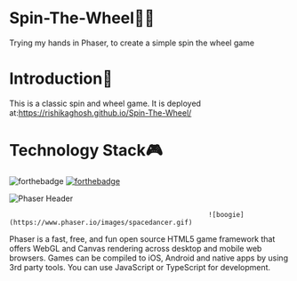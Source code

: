 # Spin-The-Wheel🎱🎯
Trying my hands in Phaser, to create a simple spin the wheel game
# Introduction📒
This is a classic spin and wheel game.
It is deployed at:https://rishikaghosh.github.io/Spin-The-Wheel/
# Technology Stack🎮
![forthebadge](https://forthebadge.com/images/badges/built-with-love.svg)
[![forthebadge](https://forthebadge.com/images/badges/made-with-javascript.svg)](https://forthebadge.com)

![Phaser Header](https://phaser.io/images/github/300/phaser-header.png "Phaser 3 Header Banner")

                                                      ![boogie](https://www.phaser.io/images/spacedancer.gif)

Phaser is a fast, free, and fun open source HTML5 game framework that offers WebGL and Canvas rendering across desktop and mobile web browsers. Games can be compiled to iOS, Android and native apps by using 3rd party tools. You can use JavaScript or TypeScript for development.


